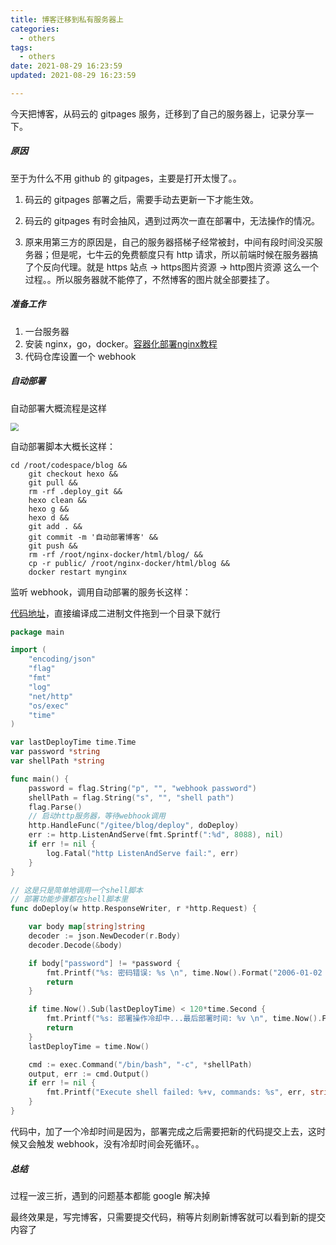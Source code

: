 ```yaml
---
title: 博客迁移到私有服务器上
categories:
  - others
tags:
  - others
date: 2021-08-29 16:23:59
updated: 2021-08-29 16:23:59

---
```


今天把博客，从码云的 gitpages 服务，迁移到了自己的服务器上，记录分享一下。



##### 原因

至于为什么不用 github 的 gitpages，主要是打开太慢了。。

1. 码云的 gitpages  部署之后，需要手动去更新一下才能生效。

2. 码云的 gitpages 有时会抽风，遇到过两次一直在部署中，无法操作的情况。

3. 原来用第三方的原因是，自己的服务器搭梯子经常被封，中间有段时间没买服务器；但是呢，七牛云的免费额度只有 http 请求，所以前端时候在服务器搞了个反向代理。就是 https 站点 -> https图片资源 -> http图片资源 这么一个过程。。所以服务器就不能停了，不然博客的图片就全部要挂了。

<!--more-->

##### 准备工作

1. 一台服务器
2. 安装 nginx，go，docker。[容器化部署nginx教程](http://www.ruanyifeng.com/blog/2018/02/nginx-docker.html)
3. 代码仓库设置一个 webhook



##### 自动部署

自动部署大概流程是这样

<img src="https://blog-1301153828.cos.ap-shanghai.myqcloud.com/%E5%8D%9A%E5%AE%A2%E8%87%AA%E5%8A%A8%E9%83%A8%E7%BD%B2.png" style="zoom:80%;" />

自动部署脚本大概长这样：

```shell
cd /root/codespace/blog &&
	git checkout hexo &&
	git pull &&
	rm -rf .deploy_git &&
	hexo clean &&
	hexo g &&
	hexo d &&
	git add . &&
	git commit -m '自动部署博客' &&
	git push &&
	rm -rf /root/nginx-docker/html/blog/ &&
	cp -r public/ /root/nginx-docker/html/blog &&
	docker restart mynginx
```

监听 webhook，调用自动部署的服务长这样：

[代码地址](https://github.com/ruomuc/test_demos/tree/master/simple-blog-deploy-server)，直接编译成二进制文件拖到一个目录下就行

```go
package main

import (
	"encoding/json"
	"flag"
	"fmt"
	"log"
	"net/http"
	"os/exec"
	"time"
)

var lastDeployTime time.Time
var password *string
var shellPath *string

func main() {
	password = flag.String("p", "", "webhook password")
	shellPath = flag.String("s", "", "shell path")
	flag.Parse()
	// 启动http服务器，等待webhook调用
	http.HandleFunc("/gitee/blog/deploy", doDeploy)
	err := http.ListenAndServe(fmt.Sprintf(":%d", 8088), nil)
	if err != nil {
		log.Fatal("http ListenAndServe fail:", err)
	}
}

// 这是只是简单地调用一个shell脚本
// 部署功能步骤都在shell脚本里
func doDeploy(w http.ResponseWriter, r *http.Request) {

	var body map[string]string
	decoder := json.NewDecoder(r.Body)
	decoder.Decode(&body)

	if body["password"] != *password {
		fmt.Printf("%s: 密码错误: %s \n", time.Now().Format("2006-01-02 15:04:05"), body["password"])
		return
	}

	if time.Now().Sub(lastDeployTime) < 120*time.Second {
		fmt.Printf("%s: 部署操作冷却中...最后部署时间: %v \n", time.Now().Format("2006-01-02 15:04:05"), lastDeployTime)
		return
	}
	lastDeployTime = time.Now()

	cmd := exec.Command("/bin/bash", "-c", *shellPath)
	output, err := cmd.Output()
	if err != nil {
		fmt.Printf("Execute shell failed: %+v, commands: %s", err, string(output))
	}
}
```

代码中，加了一个冷却时间是因为，部署完成之后需要把新的代码提交上去，这时候又会触发 webhook，没有冷却时间会死循环。。

##### 总结

过程一波三折，遇到的问题基本都能 google 解决掉

最终效果是，写完博客，只需要提交代码，稍等片刻刷新博客就可以看到新的提交内容了
